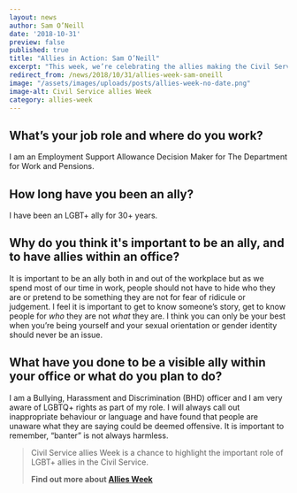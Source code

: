 ```yaml
---
layout: news
author: Sam O’Neill
date: '2018-10-31'
preview: false
published: true
title: "Allies in Action: Sam O’Neill"
excerpt: "This week, we’re celebrating the allies making the Civil Service a great place to work for LGBT+ people. Sam works for the Department of Work and Pensions. Here, Sam shares their thoughts on being an ally."
redirect_from: /news/2018/10/31/allies-week-sam-oneill
image: "/assets/images/uploads/posts/allies-week-no-date.png"
image-alt: Civil Service allies Week
category: allies-week
---
```


## What’s your job role and where do you work? 

I am an Employment Support Allowance Decision Maker for The Department for Work and Pensions.
 
## How long have you been an ally?  

I have been an LGBT+ ally for 30+ years.

## Why do you think it's important to be an ally, and to have allies within an office?  

It is important to be an ally both in and out of the workplace but as we spend most of our time in work, people should not have to hide who they are or pretend to be something they are not for fear of ridicule or judgement.  I feel it is important to get to know someone’s story, get to know people for *who* they are not *what* they are. I think you can only be your best when you’re being yourself and your sexual orientation or gender identity should never be an issue. 

## What have you done to be a visible ally within your office or what do you plan to do? 

I am a Bullying, Harassment and Discrimination (BHD) officer and I am very aware of LGBTQ+ rights as part of my role.  I will always call out inappropriate behaviour or language and have found that people are unaware what they are saying could be deemed offensive. It is important to remember, “banter” is not always harmless. 

> Civil Service allies Week is a chance to highlight the important role of LGBT+ allies in the Civil Service. 
>
> **Find out more about [Allies Week](/allies-week)**
